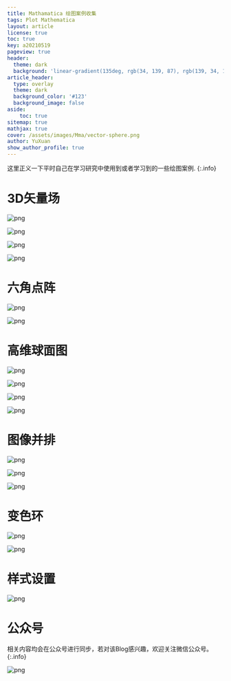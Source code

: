 ```yaml
---
title: Mathamatica 绘图案例收集
tags: Plot Mathematica
layout: article
license: true
toc: true
key: a20210519
pageview: true
header:
  theme: dark
  background: 'linear-gradient(135deg, rgb(34, 139, 87), rgb(139, 34, 139))'
article_header:
  type: overlay
  theme: dark
  background_color: '#123'
  background_image: false
aside:
    toc: true
sitemap: true
mathjax: true
cover: /assets/images/Mma/vector-sphere.png
author: YuXuan
show_author_profile: true
---
```

这里正义一下平时自己在学习研究中使用到或者学习到的一些绘图案例.
{:.info}
<!--more-->
# 3D矢量场
![png](/assets/images/Mma/vector-sphere-code.png)

![png](/assets/images/Mma/vector-sphere.png)

![png](/assets/images/Mma/vector-sphere-code2.png)

![png](/assets/images/Mma/vector-sphere2.png)

# 六角点阵
![png](/assets/images/Mma/honeycomb1.png)

![png](/assets/images/Mma/honeycomb2.png)

# 高维球面图
![png](/assets/images/Mma/hd-sphere-code1.png)

![png](/assets/images/Mma/hd-sphere1.png)

![png](/assets/images/Mma/hd-sphere-code2.png)

![png](/assets/images/Mma/hd-sphere2.png)

# 图像并排
![png](/assets/images/Mma/multi-pic1.png)

![png](/assets/images/Mma/multi-pic-code2.png)

![png](/assets/images/Mma/multi-pic2.png)

# 变色环

![png](/assets/images/Mma/ring-color.png)

![png](/assets/images/Mma/ring-2.png)


# 样式设置

![png](/assets/images/Mma/deom-1.png)

# 公众号
相关内容均会在公众号进行同步，若对该Blog感兴趣，欢迎关注微信公众号。
{:.info}

![png](/assets/images/qrcode.jpg)